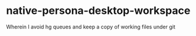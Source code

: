 native-persona-desktop-workspace
================================

Wherein I avoid hg queues and keep a copy of working files under git
